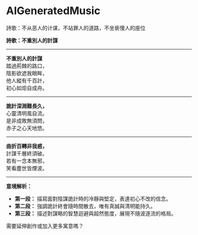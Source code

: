 # AIGeneratedMusic

詩歌：不从恶人的计谋，不站罪人的道路，不坐亵慢人的座位

**詩歌：不重別人的計謀**

---

**不重別人的計謀**  
踏過荊棘的路口，  
陰影欲遮我眼眸，  
他人縱有千百計，  
初心如炬自成舟。  

---

**詭計深淵難長久，**  
心靈清明風自流。  
是非成敗無須問，  
赤子之心天地悠。  

---

**曲折百轉非我惑，**  
計謀千層終須破。  
若有一念本無邪，  
笑看塵世皆煙波。  

---

**意境解析：**
- **第一段：** 描寫面對陰謀詭計時的冷靜與堅定，表達初心不改的信念。
- **第二段：** 強調詭計終會隨時間散去，唯有真誠與清明能持久。
- **第三段：** 描述對謀略的智慧迴避與超然態度，展現不隨波逐流的格局。

需要延伸創作或加入更多寓意嗎？
